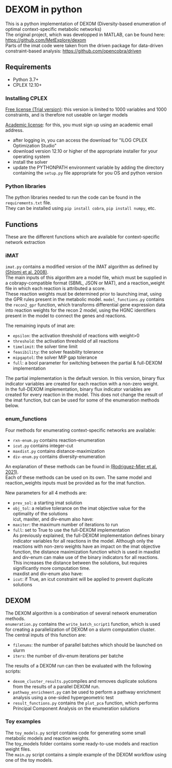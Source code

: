 # DEXOM in python

This is a python implementation of DEXOM (Diversity-based enumeration of optimal context-specific metabolic networks)  
The original project, which was developped in MATLAB, can be found here: https://github.com/MetExplore/dexom  
Parts of the imat code were taken from the driven package for data-driven constraint-based analysis: https://github.com/opencobra/driven

## Requirements
- Python 3.7+
- CPLEX 12.10+

### Installing CPLEX

[Free license (Trial version)](https://www.ibm.com/analytics/cplex-optimizer): this version is limited to 1000 variables and 1000 constraints, and is therefore not useable on larger models

[Academic license](https://www.ibm.com/academic/technology/data-science): for this, you must sign up using an academic email address.
 - after logging in, you can access the download for "ILOG CPLEX Optimization Studio"
 - download version 12.10 or higher of the appropriate installer for your operating system
 - install the solver
 - update the PYTHONPATH environment variable by adding the directory containing the `setup.py` file appropriate for you OS and python version

### Python libraries
The python libraries needed to run the code can be found in the `requirements.txt` file.  
They can be installed using `pip install cobra`, `pip install numpy`, etc.

## Functions

These are the different functions which are available for context-specific network extraction

### iMAT
`imat.py` contains a modified version of the iMAT algorithm as defined by [(Shlomi et al. 2008)](https://pubmed.ncbi.nlm.nih.gov/18711341/).  
The main inputs of this algorithm are a model file, which must be supplied in a cobrapy-compatible format (SBML, JSON or MAT), and a reaction_weight file in which each reaction is attributed a score.  
These reaction weights must be determined prior to launching imat, using the GPR rules present in the metabolic model.
`model_functions.py` contains the `recon2_gpr` function, which transforms differential gene expression data into reaction weights for the recon 2 model, using the HGNC identifiers present in the model to connect the genes and reactions.

The remaining inputs of imat are:
- `epsilon`: the activation threshold of reactions with weight>0
- `threshold`: the activation threshold of all reactions
- `timelimit`: the solver time limit
- `feasibility`: the solver feasbility tolerance
- `mipgaptol`: the solver MIP gap tolerance
- `full`: a bool parameter for switching between the partial & full-DEXOM implementation

The partial implementation is the default version. In this version, binary flux indicator variables are created for each reaction with a non-zero weight.  
In the full-DEXOM implementation, binary flux indicator variables are created for every reaction in the model. This does not change the result of the imat function, but can be used for some of the enumeration methods below.

### enum_functions

Four methods for enumerating context-specific networks are available:
- `rxn-enum.py` contains reaction-enumeration
- `icut.py` contains integer-cut
- `maxdist.py` contains distance-maximization
- `div-enum.py` contains diversity-enumeration

An explanation of these methods can be found in [(Rodriguez-Mier et al. 2021)](https://doi.org/10.1371/journal.pcbi.1008730).  
Each of these methods can be used on its own. The same model and reaction_weights inputs must be provided as for the imat function.

New parameters for all 4 methods are:
- `prev_sol`: a starting imat solution
- `obj_tol`: a relative tolerance on the imat objective value for the optimality of the solutions  
icut, maxiter, and div-enum also have:
- `maxiter`: the maximum number of iterations to run
- `full`: set to True to use the full-DEXOM implementation  
As previously explained, the full-DEXOM implementation defines binary indicator variables for all reactions in the model. Although only the reactions with non-zero weights have an impact on the imat objective function, the distance maximization function which is used in maxdist and div-enum can make use of the binary indicators for all reactions. This increases the distance between the solutions, but requires significantly more computation time.  
maxdist and div-enum also have:
- `icut`: if True, an icut constraint will be applied to prevent duplicate solutions

## DEXOM

The DEXOM algorithm is a combination of several network enumeration methods.  
`enumeration.py` contains the `write_batch_script1` function, which is used for creating a parallelization of DEXOM on a slurm computation cluster.  
The central inputs of this function are:
- `filenums`: the number of parallel batches which should be launched on slurm
- `iters`: the number of div-enum iterations per batche

The results of a DEXOM run can then be evaluated with the following scripts:  
- `dexom_cluster_results.py`compiles and removes duplicate solutions from the results of a parallel DEXOM run.  
- `pathway_enrichment.py` can be used to perform a pathway enrichment analysis using a one-sided hypergeometric test  
- `result_functions.py` contains the `plot_pca` function, which performs Principal Component Analysis on the enumeration solutions

### Toy examples
The `toy_models.py` script contains code for generating some small metabolic models and reaction weights.  
The toy_models folder contains some ready-to-use models and reaction weight files.  
The `main.py` script contains a simple example of the DEXOM workflow using one of the toy models.


